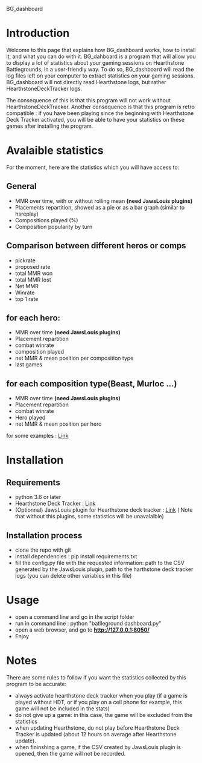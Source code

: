 BG_dashboard

# Introduction

Welcome to this page that explains how BG_dashboard works, how to install it, and what you can do with it.
BG_dahboard is a program that will allow you to display a lot of statistics about your gaming sessions on Hearthstone Battlegrounds, in a user-friendly way.
To do so, BG_dashboard will read the log files left on your computer to extract statistics on your gaming sessions. BG_dashboard will not directly read Hearthstone logs, but rather HearthstoneDeckTracker logs.

The consequence of this is that this program will not work without HearthstoneDeckTracker.
Another consequence is that this program is retro compatible : if you have been playing since the beginning with Hearthstone Deck Tracker activated, you will be able to have your statistics on these games after installing the program.

# Avalaible statistics
For the moment, here are the statistics which you will have access to: 
## General
- MMR over time, with or without rolling mean **(need JawsLouis plugins)**
- Placements repartition, showed as a pie or as a bar graph (similar to hsreplay)
- Compositions played (%)
- Composition popularity by turn

## Comparison between different heros or comps
- pickrate
- proposed rate
- total MMR won
- total MMR lost
- Net MMR
- Winrate
- top 1 rate

## for each hero:
- MMR over time **(need JawsLouis plugins)**
- Placement repartition
- combat winrate
- composition played
- net MMR & mean position per composition type
- last games

## for each composition type(Beast, Murloc ...)
- MMR over time **(need JawsLouis plugins)**
- Placement repartition
- combat winrate
- Hero played
- net MMR & mean position per hero


for some examples : [Link](https://www.notion.so/BG-images-1e837b7a40cd4e97b067c2bf96f399e2)



# Installation

## Requirements
- python 3.6 or later
- Hearthstone Deck Tracker : [Link](https://hsreplay.net/downloads/?hl=en)
- (Optionnal) JawsLouis plugin for Hearthstone deck tracker : [Link](https://github.com/jawslouis/Battlegrounds-Match-Data)
    ( Note that without this plugins, some statistics will be unavalaible)

## Installation process
- clone the repo with git
- install dependencies : pip install requirements.txt
- fill the config.py file with the requested information: path to the CSV generated by the JawsLouis plugin, path to the harthstone deck tracker logs (you can delete other variables in this file)

# Usage
- open a command line and go in the script folder
- run in command line : python "batlleground dashboard.py"
- open a web browser, and go to **http://127.0.0.1:8050/**
- Enjoy

# Notes
 There are some rules to follow if you want the statistics collected by this program to be accurate: 
- always activate hearthstone deck tracker when you play (if a game is played without HDT, or if you play on a cell phone for example, this game will not be included in the stats)
- do not give up a game: in this case, the game will be excluded from the statistics
- when updating Hearthstone, do not play before Hearthstone Deck Tracker is updated (about 12 hours on average after Hearthstone update).
- when fininshing a game, if the CSV created by JawsLouis plugin is opened, then the game will not be recorded.
 


